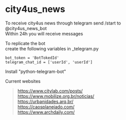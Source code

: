 # city4us_news

To receive city4us news through telegram send /start to @city4us_news_bot  
Within 24h you will receive messages  

To replicate the bot   
create the following variables in _telegram.py   
```
bot_token = 'BotTokedId'
telegram_chat_id = ['userId', 'userId']
```

Install "python-telegram-bot"   

Current websites   
> https://www.citylab.com/posts/  
> https://www.mobilize.org.br/noticias/  
> https://urbanidades.arq.br/  
> https://caosplanejado.com/  
> https://www.archdaily.com/  
